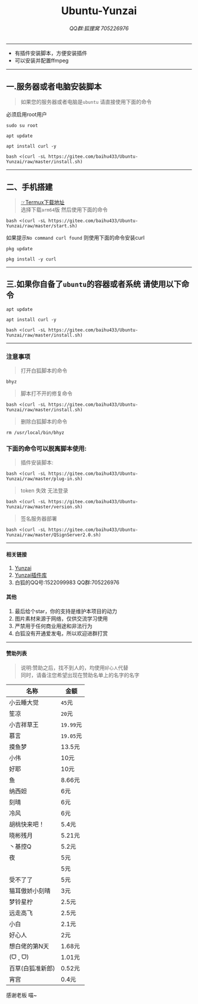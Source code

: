 <h1 align="center">Ubuntu-Yunzai</h1>
<h6 align="center">QQ群:狐狸窝 705226976</h6>
<hr/>
<ul>
<li>有插件安装脚本，方便安装插件</li>
<li>可以安装并配置ffmpeg</li>
</ul>
<hr/>

## 一.服务器或者电脑安装脚本<br>
>如果您的服务器或者电脑是`ubuntu` 请直接使用下面的命令<br>

必须启用root用户
```
sudo su root
```
```
apt update
```
```
apt install curl -y
```
```
bash <(curl -sL https://gitee.com/baihu433/Ubuntu-Yunzai/raw/master/install.sh)
```

<hr>

## 二、手机搭建

>[☞Termux下载地址](https://github.com/termux/termux-app/releases)<br>
>选择下载`arm64`版 然后使用下面的命令

```
bash <(curl -sL https://gitee.com/baihu433/Ubuntu-Yunzai/raw/master/start.sh)
```

如果提示`No command curl found` 则使用下面的命令安装curl <br>

```
pkg update
```
```
pkg install -y curl
```

<hr>

## 三.如果你自备了`ubuntu`的容器或者系统 请使用以下命令

```
apt update
```

```
apt install curl -y
```

```
bash <(curl -sL https://gitee.com/baihu433/Ubuntu-Yunzai/raw/master/install.sh)
```

<hr>

### 注意事项

>打开白狐脚本的命令
```
bhyz
```
>脚本打不开的修复命令
```
bash <(curl -sL https://gitee.com/baihu433/Ubuntu-Yunzai/raw/master/install.sh)
```
>删除白狐脚本的命令
```
rm /usr/local/bin/bhyz
```

### 下面的命令可以脱离脚本使用:

>插件安装脚本:
```
bash <(curl -sL https://gitee.com/baihu433/Ubuntu-Yunzai/raw/master/plug-in.sh)
```
>token 失效 无法登录
```
bash <(curl -sL https://gitee.com/baihu433/Ubuntu-Yunzai/raw/master/version.sh)
```
>签名服务器部署
```
bash <(curl -sL https://gitee.com/baihu433/Ubuntu-Yunzai/raw/master/QSignServer2.0.sh)
```

<hr/>

#### 相关链接

1. [Yunzai](https://gitee.com/Le-niao/Yunzai-Bot)
2. [Yunzai插件库](https://gitee.com/yhArcadia/Yunzai-Bot-plugins-index)
3. 白狐的QQ号:1522099983 QQ群:705226976


#### 其他

1. 最后给个star，你的支持是维护本项目的动力<br>
2. 图片素材来源于网络，仅供交流学习使用<br>
3. 严禁用于任何商业用途和非法行为<br>
4. 白狐没有开通爱发电，所以欢迎进群打赏<br>

<hr>

#### 赞助列表

>说明:赞助之后，找不到人的，均使用`好心人`代替<br>同时，请备注您希望出现在赞助名单上的名字的名字

| 名称 | 金额 |
|----|----|
|小云睡大觉|`45`元|<br>
|笙凉|`20`元|<br>
|小吉祥草王|`19.99`元|<br>
|慕言|`19.05`元|<br>
|摸鱼梦|13.5元|
|小伟|10元|
|好耶|10元|
|鱼|8.66元|
|纳西妲|6元|
|刻晴|6元|
|冷风|6元|
|胡桃快来吧！|5.4元|
|晓彬残月|5.21元|
|丶基控Q | 5.2元|
|夜|5元|
|   |5元|
|受不了了|5元|
|猫耳傲娇小刻晴|3元|
|梦铃星柠|2.5元|
|远走高飞|2.5元|
|小白|2.1元|
|好心人|2元|
|想白佬的第N天|1.68元|
|(ᗜ ˰ ᗜ)|1.01元|
|百草(白狐准新郎)|0.52元|
|宵宫|0.4元|
感谢老板 喵~